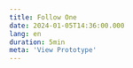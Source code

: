 ```yaml
---
title: Follow One
date: 2024-01-05T14:36:00.000
lang: en
duration: 5min
meta: 'View Prototype'
---
```


<FollowOne />
